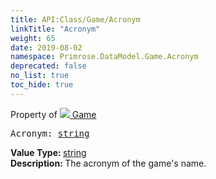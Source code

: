 ```yaml
---
title: API:Class/Game/Acronym
linkTitle: "Acronym"
weight: 65
date: 2019-08-02
namespace: Primrose.DataModel.Game.Acronym
deprecated: false
no_list: true
toc_hide: true
---
```

Property of <a href="/docs/api-reference/Class/Game"><img src="/icons/silk/primrose.png"/>&nbsp;Game</a>
<pre class="method-declaration">
Acronym: <a class="type" href="/docs/api-reference/System/string">string</a></pre>
<b>Value Type: </b>
<a class="type" href="/docs/api-reference/System/string">string</a>
<br/>
<b>Description: </b>
The acronym of the game's name.

